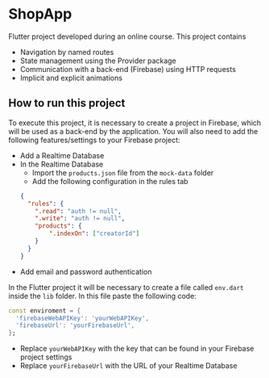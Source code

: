 # ShopApp

Flutter project developed during an online course.
This project contains
* Navigation by named routes
* State management using the Provider package
* Communication with a back-end (Firebase) using HTTP requests
* Implicit and explicit animations

## How to run this project
To execute this project, it is necessary to create a project in Firebase, which will be used as a back-end by the application.
You will also need to add the following features/settings to your Firebase project:
* Add a Realtime Database
* In the Realtime Database
    * Import the `products.json` file from the `mock-data` folder
    * Add the following configuration in the rules tab
    ```JSON
    {
      "rules": {
        ".read": "auth != null",
        ".write": "auth != null",
        "products": {
            ".indexOn": ["creatorId"]
        }
      }
    }
    ```
* Add email and password authentication

In the Flutter project it will be necessary to create a file called `env.dart` inside the `lib` folder.
In this file paste the following code:
```dart
const enviroment = {
  'firebaseWebAPIKey': 'yourWebAPIKey',
  'firebaseUrl': 'yourFirebaseUrl',
};
```
* Replace `yourWebAPIKey` with the key that can be found in your Firebase project settings
* Replace `yourFirebaseUrl` with the URL of your Realtime Database
